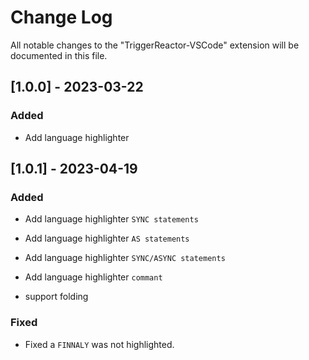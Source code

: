 # Change Log

All notable changes to the "TriggerReactor-VSCode" extension will be documented in this file.

## [1.0.0] - 2023-03-22

### Added

- Add language highlighter

## [1.0.1] - 2023-04-19

### Added

- Add language highlighter `SYNC statements`
- Add language highlighter `AS statements`
- Add language highlighter `SYNC/ASYNC statements`
- Add language highlighter `commant`

- support folding

### Fixed

- Fixed a `FINNALY` was not highlighted.
